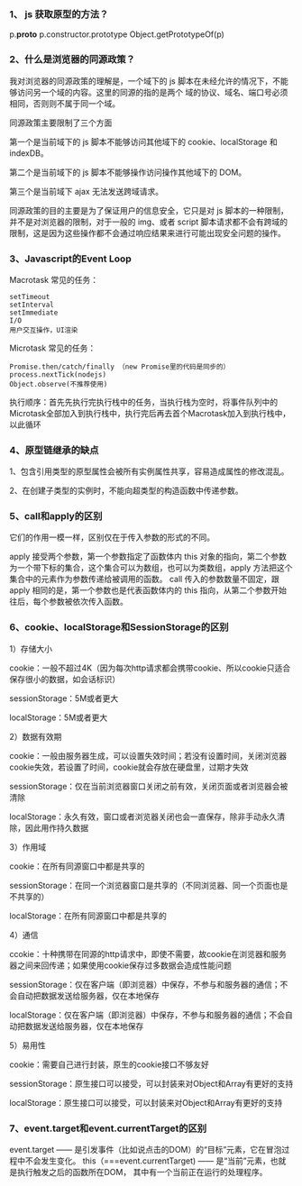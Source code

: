 ### 1、 js 获取原型的方法？
p.__proto__
p.constructor.prototype
Object.getPrototypeOf(p)


### 2、什么是浏览器的同源政策？
我对浏览器的同源政策的理解是，一个域下的 js 脚本在未经允许的情况下，不能够访问另一个域的内容。这里的同源的指的是两个
域的协议、域名、端口号必须相同，否则则不属于同一个域。

同源政策主要限制了三个方面

第一个是当前域下的 js 脚本不能够访问其他域下的 cookie、localStorage 和 indexDB。

第二个是当前域下的 js 脚本不能够操作访问操作其他域下的 DOM。

第三个是当前域下 ajax 无法发送跨域请求。

同源政策的目的主要是为了保证用户的信息安全，它只是对 js 脚本的一种限制，并不是对浏览器的限制，对于一般的 img、或者
script 脚本请求都不会有跨域的限制，这是因为这些操作都不会通过响应结果来进行可能出现安全问题的操作。


### 3、Javascript的Event Loop

Macrotask 常见的任务：

    setTimeout
    setInterval
    setImmediate
    I/O
    用户交互操作，UI渲染

Microtask 常见的任务：

    Promise.then/catch/finally （new Promise里的代码是同步的）
    process.nextTick(nodejs)
    Object.observe(不推荐使用)

执行顺序：首先先执行完执行栈中的任务，当执行栈为空时，将事件队列中的Microtask全部加入到执行栈中，执行完后再去首个Macrotask加入到执行栈中，以此循环

### 4、原型链继承的缺点

1、包含引用类型的原型属性会被所有实例属性共享，容易造成属性的修改混乱。

2、在创建子类型的实例时，不能向超类型的构造函数中传递参数。

### 5、call和apply的区别

它们的作用一模一样，区别仅在于传入参数的形式的不同。

apply 接受两个参数，第一个参数指定了函数体内 this 对象的指向，第二个参数为一个带下标的集合，这个集合可以为数组，也可以为类数组，apply 方法把这个集合中的元素作为参数传递给被调用的函数。
call 传入的参数数量不固定，跟 apply 相同的是，第一个参数也是代表函数体内的 this 指向，从第二个参数开始往后，每个参数被依次传入函数。

### 6、cookie、localStorage和SessionStorage的区别

1）存储大小

cookie：一般不超过4K（因为每次http请求都会携带cookie、所以cookie只适合保存很小的数据，如会话标识）

sessionStorage：5M或者更大

localStorage：5M或者更大

2）数据有效期

cookie：一般由服务器生成，可以设置失效时间；若没有设置时间，关闭浏览器cookie失效，若设置了时间，cookie就会存放在硬盘里，过期才失效

sessionStorage：仅在当前浏览器窗口关闭之前有效，关闭页面或者浏览器会被清除

localStorage：永久有效，窗口或者浏览器关闭也会一直保存，除非手动永久清除，因此用作持久数据

3）作用域

cookie：在所有同源窗口中都是共享的

sessionStorage：在同一个浏览器窗口是共享的（不同浏览器、同一个页面也是不共享的）

localStorage：在所有同源窗口中都是共享的

4）通信

ccokie：十种携带在同源的http请求中，即使不需要，故cookie在浏览器和服务器之间来回传递；如果使用cookie保存过多数据会造成性能问题

sessionStorage：仅在客户端（即浏览器）中保存，不参与和服务器的通信；不会自动把数据发送给服务器，仅在本地保存

localStorage：仅在客户端（即浏览器）中保存，不参与和服务器的通信；不会自动把数据发送给服务器，仅在本地保存

5）易用性

cookie：需要自己进行封装，原生的cookie接口不够友好

sessionStorage：原生接口可以接受，可以封装来对Object和Array有更好的支持

localStorage：原生接口可以接受，可以封装来对Object和Array有更好的支持

### 7、event.target和event.currentTarget的区别

event.target —— 是引发事件（比如说点击的DOM）的“目标”元素，它在冒泡过程中不会发生变化。
this（===event.currentTarget) —— 是“当前”元素，也就是执行触发之后的函数所在DOM，
其中有一个当前正在运行的处理程序。










